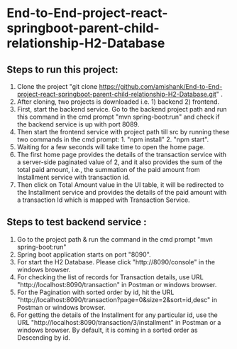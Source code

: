 # End-to-End-project-react-springboot-parent-child-relationship-H2-Database


## Steps to run this project:

 1. Clone the project "git clone https://github.com/amishank/End-to-End-project-react-springboot-parent-child-relationship-H2-Database.git" .
 2. After cloning, two projects is downloaded i.e. 1) backend 2) frontend.
 3. First, start the backend service. Go to the backend project path and run this command in the cmd prompt "mvn spring-boot:run" and check if the backend service is up with port 8089.
 4. Then start the frontend service with project path till src by running these two commands in the cmd prompt: 1. "npm install" 2. "npm start". 
 5. Waiting for a few seconds will take time to open the home page.
 6. The first home page provides the details of the transaction service with a server-side paginated value of 2, and it also provides the sum of the total paid amount, i.e., the summation of the paid amount from Installment service with transaction id.
 7. Then click on Total Amount value in the UI table, it will be redirected to the Installment service and provides the details of the paid amount with a transaction Id which is mapped with Transaction Service.  
 
 
## Steps to test backend service :
 
 1. Go to the project path & run the command in the cmd prompt "mvn spring-boot:run"
 2. Spring boot application starts on port "8090".
 3. For start the H2 Database. Please click "http://8090/console" in the windows browser.
 4. For checking the list of records for Transaction details, use URL "http://localhost:8090/transaction" in Postman or windows browser.
 5. For the Pagination with sorted order by id, hit the URL "http://localhost:8090/transaction?page=0&size=2&sort=id,desc" in Postman or  windows browser.
 6. For getting the details of the Installment for any particular id, use the URL "http://localhost:8090/transaction/3/installment" in Postman or a windows browser. By default, it is coming in a sorted order as Descending by id.
 
 